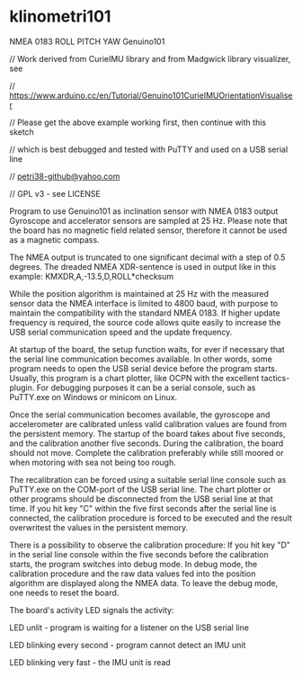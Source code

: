 # klinometri101
NMEA 0183 ROLL PITCH YAW Genuino101

// Work derived from CurieIMU library and from Madgwick library visualizer, see

// https://www.arduino.cc/en/Tutorial/Genuino101CurieIMUOrientationVisualiser

// Please get the above example working first, then continue with this sketch

// which is best debugged and tested with PuTTY and used on a USB serial line 

// petri38-github@yahoo.com

// GPL v3 - see LICENSE

Program to use Genuino101 as inclination sensor with NMEA 0183 output
Gyroscope and accelerator sensors are sampled at 25 Hz.
Please note that the board has no magnetic field related sensor,
therefore it cannot be used as a magnetic compass.

The NMEA output is truncated to one significant decimal with a step of
0.5 degrees. The dreaded NMEA XDR-sentence is used in output
like in this example: KMXDR,A,-13.5,D,ROLL*checksum

While the position algorithm is maintained at 25 Hz with the measured
sensor data the NMEA interface is limited to 4800 baud, with purpose
to maintain the compatibility with the standard NMEA 0183. If higher
update frequency is required, the source code allows quite easily to
increase the USB serial communication speed and the update frequency.

At startup of the board, the setup function waits, for ever if necessary
that the serial line communication becomes available. In other words,
some program needs to open the USB serial device before the program starts.
Usually, this program is a chart plotter, like OCPN with the excellent
tactics-plugin. For debugging purposes it can be a serial console, such
as PuTTY.exe on Windows or minicom on Linux.

Once the serial communication becomes available, the gyroscope and
accelerometer are calibrated unless valid calibration values are found
from the persistent memory. The startup of the board takes about five
seconds, and the calibration another five seconds. During the calibration,
the board should not move. Complete the calibration preferably
while still moored or when motoring with sea not being too rough.

The recalibration can be forced using a suitable serial line console
such as PuTTY.exe on the COM-port of the USB serial line. The chart
plotter or other programs should be disconnected from the USB serial
line at that time. If you hit key "C" within the five first seconds
after the serial line is connected, the calibration procedure is
forced to be executed and the result overwritest the values in the
persistent memory.

There is a possibility to observe the calibration procedure:
If you hit key "D" in the serial line console within the five seconds
before the calibration starts, the program switches into debug mode.
In debug mode, the calibration procedure and the raw data values fed
into the position algorithm are displayed along the NMEA data. To
leave the debug mode, one needs to reset the board.

The board's activity LED signals the activity:

LED unlit - program is waiting for a listener on the USB serial line

LED blinking every second - program cannot detect an IMU unit

LED blinking very fast - the IMU unit is read




